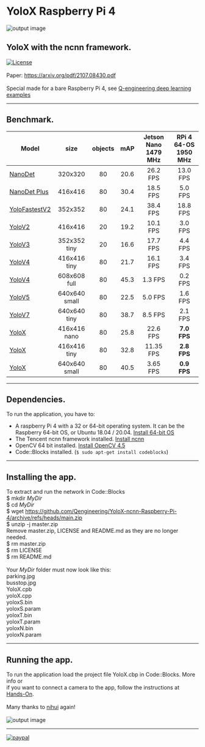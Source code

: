 # YoloX Raspberry Pi 4
![output image]( https://qengineering.eu/images/test_parkX.webp )
## YoloX with the ncnn framework. <br/>
[![License](https://img.shields.io/badge/License-BSD%203--Clause-blue.svg)](https://opensource.org/licenses/BSD-3-Clause)<br/><br/>
Paper: https://arxiv.org/pdf/2107.08430.pdf<br/><br/>
Special made for a bare Raspberry Pi 4, see [Q-engineering deep learning examples](https://qengineering.eu/deep-learning-examples-on-raspberry-32-64-os.html)

------------

## Benchmark.
| Model  | size | objects | mAP | Jetson Nano 1479 MHz | RPi 4 64-OS 1950 MHz |
| ------------- | :-----:  | :-----:  | :-----:  | :-------------:  | :-------------: |
| [NanoDet](https://github.com/Qengineering/NanoDet-ncnn-Raspberry-Pi-4) | 320x320 | 80 | 20.6  |  26.2 FPS | 13.0 FPS |
| [NanoDet Plus](https://github.com/Qengineering/NanoDetPlus-ncnn-Raspberry-Pi-4) | 416x416 | 80 | 30.4  |  18.5 FPS | 5.0 FPS |
| [YoloFastestV2](https://github.com/Qengineering/YoloFastestV2-ncnn-Raspberry-Pi-4) | 352x352  | 80 | 24.1 |  38.4 FPS | 18.8 FPS |
| [YoloV2](https://github.com/Qengineering/YoloV2-ncnn-Raspberry-Pi-4) | 416x416  | 20 | 19.2 |  10.1 FPS | 3.0 FPS |
| [YoloV3](https://github.com/Qengineering/YoloV3-ncnn-Raspberry-Pi-4) | 352x352 tiny | 20 | 16.6 | 17.7 FPS | 4.4 FPS |
| [YoloV4](https://github.com/Qengineering/YoloV4-ncnn-Raspberry-Pi-4) | 416x416 tiny | 80 | 21.7 | 16.1 FPS | 3.4 FPS |
| [YoloV4](https://github.com/Qengineering/YoloV4-ncnn-Raspberry-Pi-4) | 608x608 full | 80 | 45.3 | 1.3 FPS | 0.2 FPS |
| [YoloV5](https://github.com/Qengineering/YoloV5-ncnn-Raspberry-Pi-4) | 640x640 small| 80 | 22.5 | 5.0 FPS | 1.6 FPS |
| [YoloV7](https://github.com/Qengineering/YoloV7-ncnn-Raspberry-Pi-4) | 640x640 tiny| 80 | 38.7 | 8.5 FPS | 2.1 FPS |
| [YoloX](https://github.com/Qengineering/YoloX-ncnn-Raspberry-Pi-4) | 416x416 nano | 80 | 25.8 | 22.6 FPS | **7.0 FPS** |
| [YoloX](https://github.com/Qengineering/YoloX-ncnn-Raspberry-Pi-4) | 416x416 tiny | 80 | 32.8 | 11.35 FPS | **2.8 FPS** |
| [YoloX](https://github.com/Qengineering/YoloX-ncnn-Raspberry-Pi-4) | 640x640 small | 80 | 40.5 | 3.65 FPS | **0.9 FPS** |

------------

## Dependencies.
To run the application, you have to:
- A raspberry Pi 4 with a 32 or 64-bit operating system. It can be the Raspberry 64-bit OS, or Ubuntu 18.04 / 20.04. [Install 64-bit OS](https://qengineering.eu/install-raspberry-64-os.html) <br/>
- The Tencent ncnn framework installed. [Install ncnn](https://qengineering.eu/install-ncnn-on-raspberry-pi-4.html) <br/>
- OpenCV 64 bit installed. [Install OpenCV 4.5](https://qengineering.eu/install-opencv-4.5-on-raspberry-64-os.html) <br/>
- Code::Blocks installed. (```$ sudo apt-get install codeblocks```)

------------

## Installing the app.
To extract and run the network in Code::Blocks <br/>
$ mkdir *MyDir* <br/>
$ cd *MyDir* <br/>
$ wget https://github.com/Qengineering/YoloX-ncnn-Raspberry-Pi-4/archive/refs/heads/main.zip <br/>
$ unzip -j master.zip <br/>
Remove master.zip, LICENSE and README.md as they are no longer needed. <br/> 
$ rm master.zip <br/>
$ rm LICENSE <br/>
$ rm README.md <br/> <br/>
Your *MyDir* folder must now look like this: <br/> 
parking.jpg <br/>
busstop.jpg <br/>
YoloX.cpb <br/>
yoloX.cpp <br/>
yoloxS.bin <br/>
yoloxS.param <br/>
yoloxT.bin <br/>
yoloxT.param <br/>
yoloxN.bin <br/>
yoloxN.param <br/>

------------

## Running the app.
To run the application load the project file YoloX.cbp in Code::Blocks. More info or<br/> 
if you want to connect a camera to the app, follow the instructions at [Hands-On](https://qengineering.eu/deep-learning-examples-on-raspberry-32-64-os.html#HandsOn).<br/><br/>
Many thanks to [nihui](https://github.com/nihui/) again!<br/><br/>
![output image]( https://qengineering.eu/images/test_busX.webp )

------------

[![paypal](https://qengineering.eu/images/TipJarSmall4.png)](https://www.paypal.com/cgi-bin/webscr?cmd=_s-xclick&hosted_button_id=CPZTM5BB3FCYL) 
